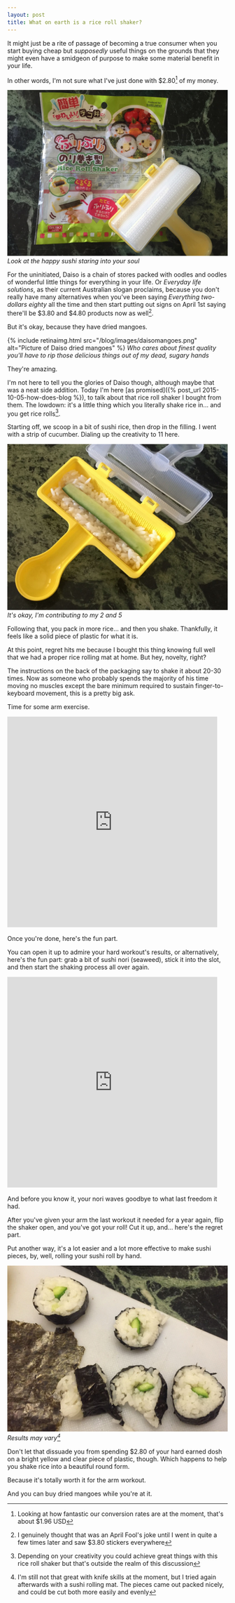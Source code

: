 ```yaml
---
layout: post
title: What on earth is a rice roll shaker?
---
```


It might just be a rite of passage of becoming a true consumer when you start buying cheap but *supposedly* useful things on the grounds that they might even have a smidgeon of purpose to make some material benefit in your life.

In other words, I'm not sure what I've just done with $2.80[^conversion] of my money.

![Picture of a rice roll shaker](/blog/images/ricerollshaker-front.jpg)
*Look at the happy sushi staring into your soul*

For the uninitiated, Daiso is a chain of stores packed with oodles and oodles of wonderful little things for everything in your life. Or *Everyday life solutions*, as their current Australian slogan proclaims, because you don't really have many alternatives when you've been saying *Everything two-dollars eighty* all the time and then start putting out signs on April 1st saying there'll be $3.80 and $4.80 products now as well[^aprilfools].

But it's okay, because they have dried mangoes.

{% include retinaimg.html src="/blog/images/daisomangoes.png" alt="Picture of Daiso dried mangoes" %}
*Who cares about finest quality you'll have to rip those delicious things out of my dead, sugary hands*

They're amazing.

I'm not here to tell you the glories of Daiso though, although maybe that was a neat side addition. Today I'm here [as promised]({% post_url 2015-10-05-how-does-blog %}), to talk about that rice roll shaker I bought from them. The lowdown: it's a little thing which you literally shake rice in... and you get rice rolls[^creative].

Starting off, we scoop in a bit of sushi rice, then drop in the filling. I went with a strip of cucumber. Dialing up the creativity to 11 here.

![Picture of the rice roll shaker with rice and cucumber](/blog/images/ricerollshaker-filling.jpg)
*It's okay, I'm contributing to my 2 and 5*

Following that, you pack in more rice... and then you shake. Thankfully, it feels like a solid piece of plastic for what it is.

At this point, regret hits me because I bought this thing knowing full well that we had a proper rice rolling mat at home. But hey, novelty, right?

The instructions on the back of the packaging say to shake it about 20-30 times. Now as someone who probably spends the majority of his time moving no muscles except the bare minimum required to sustain finger-to-keyboard movement, this is a pretty big ask.

Time for some arm exercise.

<iframe src="https://vine.co/v/e29EYMvYtjm/embed/simple" width="480" height="480" frameborder="0"></iframe><script src="https://platform.vine.co/static/scripts/embed.js"></script>

Once you're done, here's the fun part.

You can open it up to admire your hard workout's results, or alternatively, here's the fun part: grab a bit of sushi nori (seaweed), stick it into the slot, and then start the shaking process all over again.

<iframe src="https://vine.co/v/e2VuMvuHM2E/embed/simple" width="480" height="480" frameborder="0"></iframe><script src="https://platform.vine.co/static/scripts/embed.js"></script>

And before you know it, your nori waves goodbye to what last freedom it had.

After you've given your arm the last workout it needed for a year again, flip the shaker open, and you've got your roll! Cut it up, and... here's the regret part.

Put another way, it's a lot easier and a lot more effective to make sushi pieces, by, well, rolling your sushi roll by hand.

![Picture of cut pieces from the rice roll shaker](/blog/images/ricerollshaker-cut1.jpg)
*Results may vary[^resultsmayvary]*

Don't let that dissuade you from spending $2.80 of your hard earned dosh on a bright yellow and clear piece of plastic, though. Which happens to help you shake rice into a beautiful round form.

Because it's totally worth it for the arm workout.

And you can buy dried mangoes while you're at it.

  [^conversion]: Looking at how fantastic our conversion rates are at the moment, that's about $1.96 USD
  [^aprilfools]: I genuinely thought that was an April Fool's joke until I went in quite a few times later and saw $3.80 stickers everywhere
  [^creative]: Depending on your creativity you could achieve great things with this rice roll shaker but that's outside the realm of this discussion
  [^resultsmayvary]: I'm still not that great with knife skills at the moment, but I tried again afterwards with a sushi rolling mat. The pieces came out packed nicely, and could be cut both more easily and evenly
